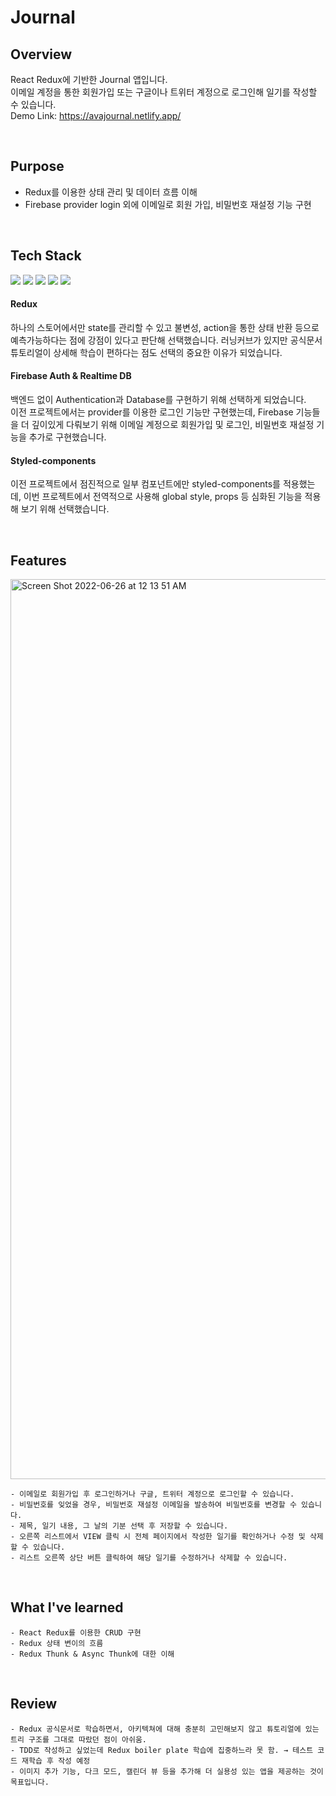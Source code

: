 # Journal

## Overview
React Redux에 기반한 Journal 앱입니다. <br/>
이메일 계정을 통한 회원가입 또는 구글이나 트위터 계정으로 로그인해 일기를 작성할 수 있습니다. <br/>
Demo Link: https://avajournal.netlify.app/

<br/>

## Purpose
- Redux를 이용한 상태 관리 및 데이터 흐름 이해
- Firebase provider login 외에 이메일로 회원 가입, 비밀번호 재설정 기능 구현
<br/>

## Tech Stack
<img src="https://img.shields.io/badge/React-61DAFB?style=flat-square&logo=React&logoColor=white"/> <img src="https://img.shields.io/badge/Redux-764ABC?style=flat-square&logo=redux&logoColor=white"/> <img src="https://img.shields.io/badge/React Router-CA4245?style=flat-square&logo=react-router&logoColor=white"/> <img src="https://img.shields.io/badge/styled-components-DB7093?style=flat-square&logo=styled-components&logoColor=white"/>
<img src="https://img.shields.io/badge/Firebase-FFCA28?style=flat-square&logo=firebase&logoColor=white"/>
<br/>

#### Redux
하나의 스토어에서만 state를 관리할 수 있고 불변성, action을 통한 상태 반환 등으로 예측가능하다는 점에 강점이 있다고 판단해 선택했습니다.
러닝커브가 있지만 공식문서 튜토리얼이 상세해 학습이 편하다는 점도 선택의 중요한 이유가 되었습니다.

#### Firebase Auth & Realtime DB
백엔드 없이 Authentication과 Database를 구현하기 위해 선택하게 되었습니다. <br/>
이전 프로젝트에서는 provider를 이용한 로그인 기능만 구현했는데, Firebase 기능들을 더 깊이있게 다뤄보기 위해 이메일 계정으로 회원가입 및 로그인, 비밀번호 재설정 기능을 추가로 구현했습니다.

#### Styled-components
이전 프로젝트에서 점진적으로 일부 컴포넌트에만 styled-components를 적용했는데, 이번 프로젝트에서 전역적으로 사용해 global style, props 등 심화된 기능을 적용해 보기 위해 선택했습니다.


<br/>

## Features 
<img width="1440" alt="Screen Shot 2022-06-26 at 12 13 51 AM" src="https://user-images.githubusercontent.com/47381555/175779771-6913db5e-438b-4a6e-b397-b00fc3ba76dd.png">


```
- 이메일로 회원가입 후 로그인하거나 구글, 트위터 계정으로 로그인할 수 있습니다.
- 비밀번호를 잊었을 경우, 비밀번호 재설정 이메일을 발송하여 비밀번호를 변경할 수 있습니다.
- 제목, 일기 내용, 그 날의 기분 선택 후 저장할 수 있습니다.
- 오른쪽 리스트에서 VIEW 클릭 시 전체 페이지에서 작성한 일기를 확인하거나 수정 및 삭제할 수 있습니다.
- 리스트 오른쪽 상단 버튼 클릭하여 해당 일기를 수정하거나 삭제할 수 있습니다.
```
<br/>

## What I've learned
```
- React Redux를 이용한 CRUD 구현
- Redux 상태 변이의 흐름
- Redux Thunk & Async Thunk에 대한 이해
```

<br/>

## Review
```
- Redux 공식문서로 학습하면서, 아키텍쳐에 대해 충분히 고민해보지 않고 튜토리얼에 있는 트리 구조를 그대로 따랐던 점이 아쉬움.
- TDD로 작성하고 싶었는데 Redux boiler plate 학습에 집중하느라 못 함. → 테스트 코드 재학습 후 작성 예정
- 이미지 추가 기능, 다크 모드, 캘린더 뷰 등을 추가해 더 실용성 있는 앱을 제공하는 것이 목표입니다.
```



